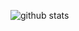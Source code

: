 ![github stats](https://github-readme-stats.vercel.app/api?username=ram1123&show_icons=true&custom_title=GitHub%20Stats&count_private=true)
